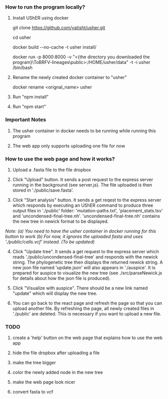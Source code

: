 ### How to run the program locally?

1. Install UShER using docker

   git clone https://github.com/yatisht/usher.git

   cd usher

   docker build --no-cache -t usher install/

   docker run -p 8000:8000 -v "<{the directory you downloaded the program}\ToBRFV-lineages\public>:/HOME/usher/data" -t -i usher /bin/bash

2. Rename the newly created docker container to "usher"

   docker rename <orignal_name> usher

3. Run "npm install"

4. Run "npm start"

### Important Notes

1. The usher container in docker needs to be running while running this program

2. The web app only supports uploading one file for now

### How to use the web page and how it works?

1. Upload a .fasta file to the file dropbox

2. Click "Upload" button. It sends a post request to the express server running in the background (see server.js). The file uploaded is then stored in './public/save.fasta'.

3. Click "Start analysis" button. It sends a get reqest to the express server which responds by executing an UShER command to produce three output files in './public' folder: 'mutation-paths.txt', 'placement_stats.tsv' and 'uncondensed-final-tree.nh'. 'uncondensed-final-tree.nh' contains the new tree in newick format to be displayed.

_Note: (a) You need to have the usher container in docker running for this button to work
(b) For now, it ignores the uploaded fasta and uses './public/calls.vcf' instead. (To be updated)_

4. Click "Update tree". It sends a get request to the express server which reads './public/uncondensed-final-tree' and responds with the newick string. The phylogenetic tree then displays the returned newick string. A new json file named 'update.json' will also appears in './auspice'. It is prepared for auspice to visualize the new tree (see ./src/parseNewick.js for details about how the json file is produced).

5. Click "Visualize with auspice". There should be a new link named "update" which will display the new tree.

6. You can go back to the react page and refresh the page so that you can upload another file. By refreshing the page, all newly created files in './public' are deleted. This is necessary if you want to upload a new file.

### TODO

1. create a 'help' button on the web page that explains how to use the web app

2. hide the file dropbox after uploading a file

3. make the tree bigger

4. color the newly added node in the new tree

5. make the web page look nicer

6. convert fasta to vcf
